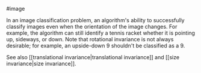#image

In an image classification problem, an algorithm&#39;s ability to successfully
classify images even when the orientation of the image changes. For example,
the algorithm can still identify a tennis racket whether it is pointing up,
sideways, or down. Note that rotational invariance is not always desirable;
for example, an upside-down 9 shouldn&#39;t be classified as a 9.

See also [[translational invariance|translational invariance]] and
[[size invariance|size invariance]].

